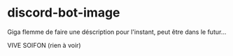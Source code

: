 # discord-bot-image

Giga flemme de faire une déscription pour l'instant, peut être dans le futur...

VIVE SOIFON (rien à voir) 